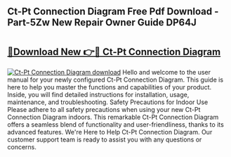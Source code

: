 ## Ct-Pt Connection Diagram Free Pdf Download - Part-5Zw New Repair Owner Guide DP64J

# <h2><a href="http://dflezx.blite.top/?on=Ct-Pt+Connection+Diagram">🔗Download New 👉🔴 Ct-Pt Connection Diagram</a></h2>

[![Ct-Pt Connection Diagram download](https://i.imgur.com/lujVjoI.png)](http://dflezx.blite.top/?on=Ct-Pt+Connection+Diagram)
Hello and welcome to the user manual for your newly configured Ct-Pt Connection Diagram. This guide is here to help you master the functions and capabilities of your product. Inside, you will find detailed instructions for installation, usage, maintenance, and troubleshooting. Safety Precautions for Indoor Use Please adhere to all safety precautions when using your new Ct-Pt Connection Diagram indoors. This remarkable Ct-Pt Connection Diagram offers a seamless blend of functionality and user-friendliness, thanks to its advanced features. We're Here to Help Ct-Pt Connection Diagram. Our customer support team is ready to assist you with any questions or concerns.
